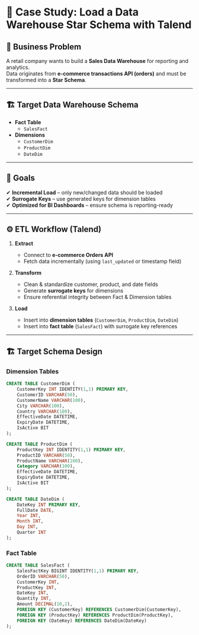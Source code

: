 # 🚀 Case Study: Load a Data Warehouse Star Schema with Talend

## 📌 Business Problem
A retail company wants to build a **Sales Data Warehouse** for reporting and analytics.  
Data originates from **e-commerce transactions API (orders)** and must be transformed into a **Star Schema**.

---

## 🏗️ Target Data Warehouse Schema

- **Fact Table**
  - `SalesFact`
- **Dimensions**
  - `CustomerDim`
  - `ProductDim`
  - `DateDim`

---

## 🎯 Goals

✔ **Incremental Load** – only new/changed data should be loaded  
✔ **Surrogate Keys** – use generated keys for dimension tables  
✔ **Optimized for BI Dashboards** – ensure schema is reporting-ready  

---

## ⚙️ ETL Workflow (Talend)

1. **Extract**
   - Connect to **e-commerce Orders API**
   - Fetch data incrementally (using `last_updated` or timestamp field)

2. **Transform**
   - Clean & standardize customer, product, and date fields  
   - Generate **surrogate keys** for dimensions  
   - Ensure referential integrity between Fact & Dimension tables  

3. **Load**
   - Insert into **dimension tables** (`CustomerDim`, `ProductDim`, `DateDim`)  
   - Insert into **fact table** (`SalesFact`) with surrogate key references  

---


## 🏗️ Target Schema Design

### Dimension Tables
```sql
CREATE TABLE CustomerDim (
    CustomerKey INT IDENTITY(1,1) PRIMARY KEY,
    CustomerID VARCHAR(50),
    CustomerName VARCHAR(100),
    City VARCHAR(100),
    Country VARCHAR(100),
    EffectiveDate DATETIME,
    ExpiryDate DATETIME,
    IsActive BIT
);

CREATE TABLE ProductDim (
    ProductKey INT IDENTITY(1,1) PRIMARY KEY,
    ProductID VARCHAR(50),
    ProductName VARCHAR(100),
    Category VARCHAR(100),
    EffectiveDate DATETIME,
    ExpiryDate DATETIME,
    IsActive BIT
);

CREATE TABLE DateDim (
    DateKey INT PRIMARY KEY,
    FullDate DATE,
    Year INT,
    Month INT,
    Day INT,
    Quarter INT
);

```

### Fact Table
```sql
CREATE TABLE SalesFact (
    SalesFactKey BIGINT IDENTITY(1,1) PRIMARY KEY,
    OrderID VARCHAR(50),
    CustomerKey INT,
    ProductKey INT,
    DateKey INT,
    Quantity INT,
    Amount DECIMAL(10,2),
    FOREIGN KEY (CustomerKey) REFERENCES CustomerDim(CustomerKey),
    FOREIGN KEY (ProductKey) REFERENCES ProductDim(ProductKey),
    FOREIGN KEY (DateKey) REFERENCES DateDim(DateKey)
);
```
